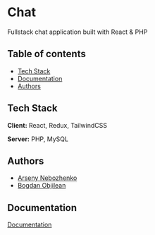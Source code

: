 
# Chat

Fullstack chat application built with React & PHP

## Table of contents

- [Tech Stack](#tech-stack)
- [Documentation](#documentation)
- [Authors](#authors)

## Tech Stack

**Client:** React, Redux, TailwindCSS

**Server:** PHP, MySQL

## Authors

- [Arseny Nebozhenko](https://github.com/yap8)
- [Bogdan Objilean](https://github.com/Bodea0001)

## Documentation
[Documentation](https://github.com/yap8/chat/blob/main/docs.md)
